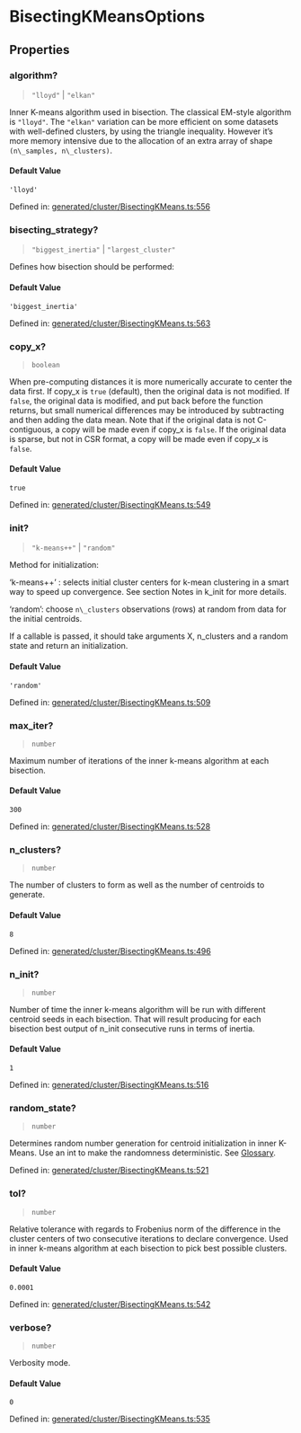 # BisectingKMeansOptions

## Properties

### algorithm?

> `"lloyd"` \| `"elkan"`

Inner K-means algorithm used in bisection. The classical EM-style algorithm is `"lloyd"`. The `"elkan"` variation can be more efficient on some datasets with well-defined clusters, by using the triangle inequality. However it’s more memory intensive due to the allocation of an extra array of shape `(n\_samples, n\_clusters)`.

#### Default Value

`'lloyd'`

Defined in:  [generated/cluster/BisectingKMeans.ts:556](https://github.com/transitive-bullshit/scikit-learn-ts/blob/b59c1ff/packages/sklearn/src/generated/cluster/BisectingKMeans.ts#L556)

### bisecting\_strategy?

> `"biggest_inertia"` \| `"largest_cluster"`

Defines how bisection should be performed:

#### Default Value

`'biggest_inertia'`

Defined in:  [generated/cluster/BisectingKMeans.ts:563](https://github.com/transitive-bullshit/scikit-learn-ts/blob/b59c1ff/packages/sklearn/src/generated/cluster/BisectingKMeans.ts#L563)

### copy\_x?

> `boolean`

When pre-computing distances it is more numerically accurate to center the data first. If copy\_x is `true` (default), then the original data is not modified. If `false`, the original data is modified, and put back before the function returns, but small numerical differences may be introduced by subtracting and then adding the data mean. Note that if the original data is not C-contiguous, a copy will be made even if copy\_x is `false`. If the original data is sparse, but not in CSR format, a copy will be made even if copy\_x is `false`.

#### Default Value

`true`

Defined in:  [generated/cluster/BisectingKMeans.ts:549](https://github.com/transitive-bullshit/scikit-learn-ts/blob/b59c1ff/packages/sklearn/src/generated/cluster/BisectingKMeans.ts#L549)

### init?

> `"k-means++"` \| `"random"`

Method for initialization:

‘k-means++’ : selects initial cluster centers for k-mean clustering in a smart way to speed up convergence. See section Notes in k\_init for more details.

‘random’: choose `n\_clusters` observations (rows) at random from data for the initial centroids.

If a callable is passed, it should take arguments X, n\_clusters and a random state and return an initialization.

#### Default Value

`'random'`

Defined in:  [generated/cluster/BisectingKMeans.ts:509](https://github.com/transitive-bullshit/scikit-learn-ts/blob/b59c1ff/packages/sklearn/src/generated/cluster/BisectingKMeans.ts#L509)

### max\_iter?

> `number`

Maximum number of iterations of the inner k-means algorithm at each bisection.

#### Default Value

`300`

Defined in:  [generated/cluster/BisectingKMeans.ts:528](https://github.com/transitive-bullshit/scikit-learn-ts/blob/b59c1ff/packages/sklearn/src/generated/cluster/BisectingKMeans.ts#L528)

### n\_clusters?

> `number`

The number of clusters to form as well as the number of centroids to generate.

#### Default Value

`8`

Defined in:  [generated/cluster/BisectingKMeans.ts:496](https://github.com/transitive-bullshit/scikit-learn-ts/blob/b59c1ff/packages/sklearn/src/generated/cluster/BisectingKMeans.ts#L496)

### n\_init?

> `number`

Number of time the inner k-means algorithm will be run with different centroid seeds in each bisection. That will result producing for each bisection best output of n\_init consecutive runs in terms of inertia.

#### Default Value

`1`

Defined in:  [generated/cluster/BisectingKMeans.ts:516](https://github.com/transitive-bullshit/scikit-learn-ts/blob/b59c1ff/packages/sklearn/src/generated/cluster/BisectingKMeans.ts#L516)

### random\_state?

> `number`

Determines random number generation for centroid initialization in inner K-Means. Use an int to make the randomness deterministic. See [Glossary](../../glossary.html#term-random_state).

Defined in:  [generated/cluster/BisectingKMeans.ts:521](https://github.com/transitive-bullshit/scikit-learn-ts/blob/b59c1ff/packages/sklearn/src/generated/cluster/BisectingKMeans.ts#L521)

### tol?

> `number`

Relative tolerance with regards to Frobenius norm of the difference in the cluster centers of two consecutive iterations to declare convergence. Used in inner k-means algorithm at each bisection to pick best possible clusters.

#### Default Value

`0.0001`

Defined in:  [generated/cluster/BisectingKMeans.ts:542](https://github.com/transitive-bullshit/scikit-learn-ts/blob/b59c1ff/packages/sklearn/src/generated/cluster/BisectingKMeans.ts#L542)

### verbose?

> `number`

Verbosity mode.

#### Default Value

`0`

Defined in:  [generated/cluster/BisectingKMeans.ts:535](https://github.com/transitive-bullshit/scikit-learn-ts/blob/b59c1ff/packages/sklearn/src/generated/cluster/BisectingKMeans.ts#L535)

